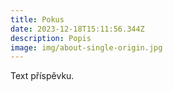 ```yaml
---
title: Pokus
date: 2023-12-18T15:11:56.344Z
description: Popis
image: img/about-single-origin.jpg
---
```

Text příspěvku.